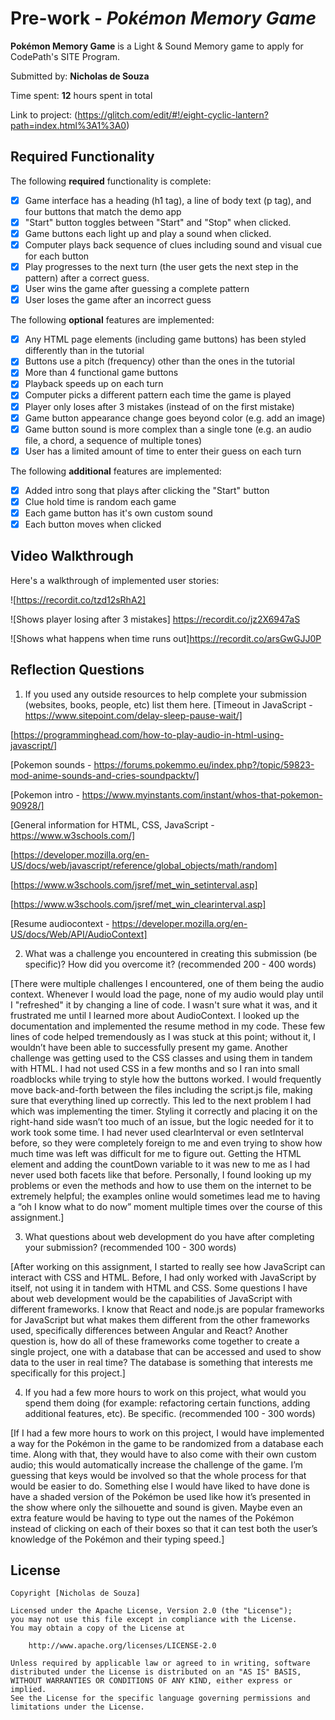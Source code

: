 # Pre-work - *Pokémon Memory Game*

**Pokémon Memory Game** is a Light & Sound Memory game to apply for CodePath's SITE Program. 

Submitted by: **Nicholas de Souza**

Time spent: **12** hours spent in total

Link to project: (https://glitch.com/edit/#!/eight-cyclic-lantern?path=index.html%3A1%3A0)

## Required Functionality

The following **required** functionality is complete:

* [x] Game interface has a heading (h1 tag), a line of body text (p tag), and four buttons that match the demo app
* [x] "Start" button toggles between "Start" and "Stop" when clicked. 
* [x] Game buttons each light up and play a sound when clicked. 
* [x] Computer plays back sequence of clues including sound and visual cue for each button
* [x] Play progresses to the next turn (the user gets the next step in the pattern) after a correct guess. 
* [x] User wins the game after guessing a complete pattern
* [x] User loses the game after an incorrect guess

The following **optional** features are implemented:

* [x] Any HTML page elements (including game buttons) has been styled differently than in the tutorial
* [x] Buttons use a pitch (frequency) other than the ones in the tutorial
* [x] More than 4 functional game buttons
* [x] Playback speeds up on each turn
* [x] Computer picks a different pattern each time the game is played
* [x] Player only loses after 3 mistakes (instead of on the first mistake)
* [x] Game button appearance change goes beyond color (e.g. add an image)
* [x] Game button sound is more complex than a single tone (e.g. an audio file, a chord, a sequence of multiple tones)
* [x] User has a limited amount of time to enter their guess on each turn

The following **additional** features are implemented:

- [x] Added intro song that plays after clicking the "Start" button
- [x] Clue hold time is random each game
- [x] Each game button has it's own custom sound 
- [x] Each button moves when clicked

## Video Walkthrough

Here's a walkthrough of implemented user stories:

![https://recordit.co/tzd12sRhA2]

![Shows player losing after 3 mistakes] https://recordit.co/jz2X6947aS

![Shows what happens when time runs out]https://recordit.co/arsGwGJJ0P


## Reflection Questions
1. If you used any outside resources to help complete your submission (websites, books, people, etc) list them here. 
[Timeout in JavaScript - https://www.sitepoint.com/delay-sleep-pause-wait/]

[https://programminghead.com/how-to-play-audio-in-html-using-javascript/]

[Pokemon sounds - https://forums.pokemmo.eu/index.php?/topic/59823-mod-anime-sounds-and-cries-soundpacktv/]

[Pokemon intro - https://www.myinstants.com/instant/whos-that-pokemon-90928/]

[General information for HTML, CSS, JavaScript - https://www.w3schools.com/]

[https://developer.mozilla.org/en-US/docs/web/javascript/reference/global_objects/math/random]

[https://www.w3schools.com/jsref/met_win_setinterval.asp]

[https://www.w3schools.com/jsref/met_win_clearinterval.asp]

[Resume audiocontext - https://developer.mozilla.org/en-US/docs/Web/API/AudioContext]

2. What was a challenge you encountered in creating this submission (be specific)? How did you overcome it? (recommended 200 - 400 words) 

[There were multiple challenges I encountered, one of them being the audio context. Whenever I would load the page, none of my audio would play until I "refreshed" it by changing a line of code. I wasn't sure what it was, and it frustrated me until I learned more about AudioContext. I looked up the documentation and implemented the resume method in my code. These few lines of code helped tremendously as I was stuck at this point; without it, I wouldn’t have been able to successfully present my game. Another challenge was getting used to the CSS classes and using them in tandem with HTML. I had not used CSS in a few months and so I ran into small roadblocks while trying to style how the buttons worked. I would frequently move back-and-forth between the files including the script.js file, making sure that everything lined up correctly. This led to the next problem I had which was implementing the timer. Styling it correctly and placing it on the right-hand side wasn’t too much of an issue, but the logic needed for it to work took some time. I had never used clearInterval or even setInterval before, so they were completely foreign to me and even trying to show how much time was left was difficult for me to figure out. Getting the HTML element and adding the countDown variable to it was new to me as I had never used both facets like that before. Personally, I found looking up my problems or even the methods and how to use them on the internet to be extremely helpful; the examples online would sometimes lead me to having a “oh I know what to do now” moment multiple times over the course of this assignment.]

3. What questions about web development do you have after completing your submission? (recommended 100 - 300 words) 

[After working on this assignment, I started to really see how JavaScript can interact with CSS and HTML. Before, I had only worked with JavaScript by itself, not using it in tandem with HTML and CSS. Some questions I have about web development would be the capabilities of JavaScript with different frameworks. I know that React and node.js are popular frameworks for JavaScript but what makes them different from the other frameworks used, specifically differences between Angular and React? Another question is, how do all of these frameworks come together to create a single project, one with a database that can be accessed and used to show data to the user in real time? The database is something that interests me specifically for this project.]

4. If you had a few more hours to work on this project, what would you spend them doing (for example: refactoring certain functions, adding additional features, etc). Be specific. (recommended 100 - 300 words) 

[If I had a few more hours to work on this project, I would have implemented a way for the Pokémon in the game to be randomized from a database each time. Along with that, they would have to also come with their own custom audio; this would automatically increase the challenge of the game. I’m guessing that keys would be involved so that the whole process for that would be easier to do. Something else I would have liked to have done is have a shaded version of the Pokémon be used like how it’s presented in the show where only the silhouette and sound is given. Maybe even an extra feature would be having to type out the names of the Pokémon instead of clicking on each of their boxes so that it can test both the user’s knowledge of the Pokémon and their typing speed.]



## License

    Copyright [Nicholas de Souza]

    Licensed under the Apache License, Version 2.0 (the "License");
    you may not use this file except in compliance with the License.
    You may obtain a copy of the License at

        http://www.apache.org/licenses/LICENSE-2.0

    Unless required by applicable law or agreed to in writing, software
    distributed under the License is distributed on an "AS IS" BASIS,
    WITHOUT WARRANTIES OR CONDITIONS OF ANY KIND, either express or implied.
    See the License for the specific language governing permissions and
    limitations under the License.
